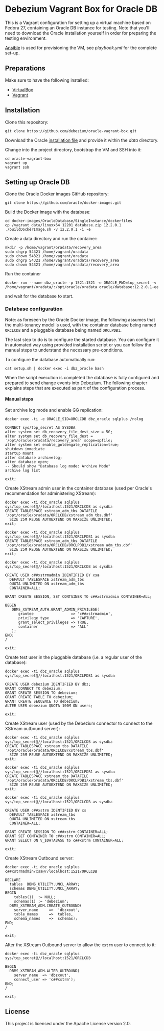# Debezium Vagrant Box for Oracle DB

This is a Vagrant configuration for setting up a virtual machine based on Fedora 27, containing
an Oracle DB instance for testing.
Note that you'll need to download the Oracle installation yourself in order for preparing the testing environment.

[Ansible](http://docs.ansible.com/ansible/latest/index.html) is used for provisioning the VM, see _playbook.yml_ for the complete set-up.

## Preparations

Make sure to have the following installed:

* [VirtualBox](https://www.virtualbox.org/)
* [Vagrant](https://www.vagrantup.com/)

## Installation

Clone this repository:

```
git clone https://github.com/debezium/oracle-vagrant-box.git
```

Download the Oracle [installation file](http://www.oracle.com/technetwork/database/enterprise-edition/downloads/index.html) and provide it within the _data_ directory.

Change into the project directory, bootstrap the VM and SSH into it:

```
cd oracle-vagrant-box
vagrant up
vagrant ssh
```

## Setting up Oracle DB

Clone the Oracle Docker images GitHub repository:

```
git clone https://github.com/oracle/docker-images.git
```

Build the Docker image with the database:

```
cd docker-images/OracleDatabase/SingleInstance/dockerfiles
cp /vagrant_data/linuxx64_12201_database.zip 12.2.0.1
./buildDockerImage.sh -v 12.2.0.1 -i -e
```

Create a data directory and run the container:

```
mkdir -p /home/vagrant/oradata/recovery_area
sudo chgrp 54321 /home/vagrant/oradata
sudo chown 54321 /home/vagrant/oradata
sudo chgrp 54321 /home/vagrant/oradata/recovery_area
sudo chown 54321 /home/vagrant/oradata/recovery_area
```

Run the container

```
docker run --name dbz_oracle -p 1521:1521 -e ORACLE_PWD=top_secret -v /home/vagrant/oradata/:/opt/oracle/oradata oracle/database:12.2.0.1-ee
```
and wait for the database to start.

### Database configuration

Note: as foreseen by the Oracle Docker image, the following assumes that the multi-tenancy model is used,
with the container database being named `ORCLCDB` and a pluggable database being named `ORCLPDB1`.

The last step to do is to configure the started database.
You can configure it in automated way using provided installation script or you can follow the manual steps to understand the necessary pre-conditions.

To configure the database automatically run:

```
cat setup.sh | docker exec -i dbz_oracle bash
```
When the script execution is completed the database is fully configured and prepared to send change events into Debezium.
The following chapter explains steps that are executed as part of the configuration process.

#### Manual steps

Set archive log mode and enable GG replication:

```
docker exec -ti -e ORACLE_SID=ORCLCDB dbz_oracle sqlplus /nolog

CONNECT sys/top_secret AS SYSDBA
alter system set db_recovery_file_dest_size = 5G;
alter system set db_recovery_file_dest = '/opt/oracle/oradata/recovery_area' scope=spfile;
alter system set enable_goldengate_replication=true;
shutdown immediate
startup mount
alter database archivelog;
alter database open;
-- Should show "Database log mode: Archive Mode"
archive log list

exit;
```

Create XStream admin user in the container database
(used per Oracle's recommendation for administering XStream):

```
docker exec -ti dbz_oracle sqlplus sys/top_secret@//localhost:1521/ORCLCDB as sysdba
CREATE TABLESPACE xstream_adm_tbs DATAFILE '/opt/oracle/oradata/ORCLCDB/xstream_adm_tbs.dbf'
  SIZE 25M REUSE AUTOEXTEND ON MAXSIZE UNLIMITED;
exit;
```

```
docker exec -ti dbz_oracle sqlplus sys/top_secret@//localhost:1521/ORCLPDB1 as sysdba
CREATE TABLESPACE xstream_adm_tbs DATAFILE '/opt/oracle/oradata/ORCLCDB/ORCLPDB1/xstream_adm_tbs.dbf'
  SIZE 25M REUSE AUTOEXTEND ON MAXSIZE UNLIMITED;
exit;
```

```
docker exec -ti dbz_oracle sqlplus sys/top_secret@//localhost:1521/ORCLCDB as sysdba

CREATE USER c##xstrmadmin IDENTIFIED BY xsa
  DEFAULT TABLESPACE xstream_adm_tbs
  QUOTA UNLIMITED ON xstream_adm_tbs
  CONTAINER=ALL;

GRANT CREATE SESSION, SET CONTAINER TO c##xstrmadmin CONTAINER=ALL;

BEGIN
   DBMS_XSTREAM_AUTH.GRANT_ADMIN_PRIVILEGE(
      grantee                 => 'c##xstrmadmin',
      privilege_type          => 'CAPTURE',
      grant_select_privileges => TRUE,
      container               => 'ALL'
   );
END;
/

exit;
```

Create test user in the pluggable database (i.e. a regular user of the database):

```
docker exec -ti dbz_oracle sqlplus sys/top_secret@//localhost:1521/ORCLPDB1 as sysdba

CREATE USER debezium IDENTIFIED BY dbz;
GRANT CONNECT TO debezium;
GRANT CREATE SESSION TO debezium;
GRANT CREATE TABLE TO debezium;
GRANT CREATE SEQUENCE TO debezium;
ALTER USER debezium QUOTA 100M ON users;

exit;
```

Create XStream user (used by the Debezium connector to connect to the XStream outbound server):

```
docker exec -ti dbz_oracle sqlplus sys/top_secret@//localhost:1521/ORCLCDB as sysdba
CREATE TABLESPACE xstream_tbs DATAFILE '/opt/oracle/oradata/ORCLCDB/xstream_tbs.dbf'
  SIZE 25M REUSE AUTOEXTEND ON MAXSIZE UNLIMITED;
exit;
```

```
docker exec -ti dbz_oracle sqlplus sys/top_secret@//localhost:1521/ORCLPDB1 as sysdba
CREATE TABLESPACE xstream_tbs DATAFILE '/opt/oracle/oradata/ORCLCDB/ORCLPDB1/xstream_tbs.dbf'
  SIZE 25M REUSE AUTOEXTEND ON MAXSIZE UNLIMITED;
exit;
```

```
docker exec -ti dbz_oracle sqlplus sys/top_secret@//localhost:1521/ORCLCDB as sysdba

CREATE USER c##xstrm IDENTIFIED BY xs
  DEFAULT TABLESPACE xstream_tbs
  QUOTA UNLIMITED ON xstream_tbs
  CONTAINER=ALL;

GRANT CREATE SESSION TO c##xstrm CONTAINER=ALL;
GRANT SET CONTAINER TO c##xstrm CONTAINER=ALL;
GRANT SELECT ON V_$DATABASE to c##xstrm CONTAINER=ALL;

exit;
```

Create XStream Outbound server:

```
docker exec -ti dbz_oracle sqlplus c##xstrmadmin/xsa@//localhost:1521/ORCLCDB

DECLARE
  tables  DBMS_UTILITY.UNCL_ARRAY;
  schemas DBMS_UTILITY.UNCL_ARRAY;
BEGIN
    tables(1)  := NULL;
    schemas(1) := 'debezium';
  DBMS_XSTREAM_ADM.CREATE_OUTBOUND(
    server_name     =>  'dbzxout',
    table_names     =>  tables,
    schema_names    =>  schemas);
END;
/

exit;
```

Alter the XStream Outbound server to allow the `xstrm` user to connect to it:

```
docker exec -ti dbz_oracle sqlplus sys/top_secret@//localhost:1521/ORCLCDB

BEGIN
  DBMS_XSTREAM_ADM.ALTER_OUTBOUND(
    server_name  => 'dbzxout',
    connect_user => 'c##xstrm');
END;
/

exit;
```

## License

This project is licensed under the Apache License version 2.0.

